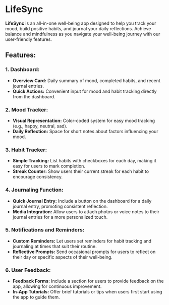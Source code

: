 # LifeSync

**LifeSync** is an all-in-one well-being app designed to help you track your mood, build positive habits, and journal your daily reflections. Achieve balance and mindfulness as you navigate your well-being journey with our user-friendly features.

## Features:

### 1. Dashboard:
   - **Overview Card:** Daily summary of mood, completed habits, and recent journal entries.
   - **Quick Actions:** Convenient input for mood and habit tracking directly from the dashboard.

### 2. Mood Tracker:
   - **Visual Representation:** Color-coded system for easy mood tracking (e.g., happy, neutral, sad).
   - **Daily Reflection:** Space for short notes about factors influencing your mood.

### 3. Habit Tracker:
   - **Simple Tracking:** List habits with checkboxes for each day, making it easy for users to mark completion.
   - **Streak Counter:** Show users their current streak for each habit to encourage consistency.

### 4. Journaling Function:
   - **Quick Journal Entry:** Include a button on the dashboard for a daily journal entry, promoting consistent reflection.
   - **Media Integration:** Allow users to attach photos or voice notes to their journal entries for a more personalized touch.

### 5. Notifications and Reminders:
   - **Custom Reminders:** Let users set reminders for habit tracking and journaling at times that suit their routine.
   - **Reflective Prompts:** Send occasional prompts for users to reflect on their day or specific aspects of their well-being.

### 6. User Feedback:
   - **Feedback Forms:** Include a section for users to provide feedback on the app, allowing for continuous improvement.
   - **In-App Tutorials:** Offer brief tutorials or tips when users first start using the app to guide them.